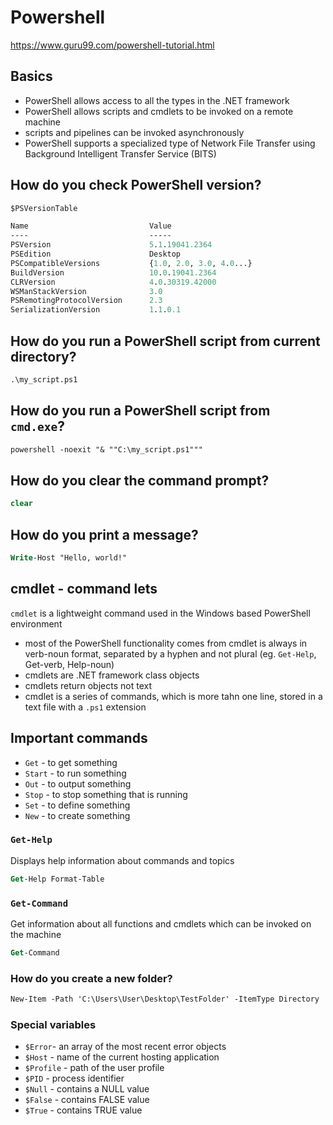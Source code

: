 # Powershell

<https://www.guru99.com/powershell-tutorial.html>

## Basics

- PowerShell allows access to all the types in the .NET framework
- PowerShell allows scripts and cmdlets to be invoked on a remote machine
- scripts and pipelines can be invoked asynchronously
- PowerShell supports a specialized type of Network File Transfer using Background Intelligent Transfer Service (BITS)

## How do you check PowerShell version?

```ps
$PSVersionTable

Name                           Value
----                           -----
PSVersion                      5.1.19041.2364
PSEdition                      Desktop
PSCompatibleVersions           {1.0, 2.0, 3.0, 4.0...}
BuildVersion                   10.0.19041.2364
CLRVersion                     4.0.30319.42000
WSManStackVersion              3.0
PSRemotingProtocolVersion      2.3
SerializationVersion           1.1.0.1
```

## How do you run a PowerShell script from current directory?

```ps
.\my_script.ps1
```

## How do you run a PowerShell script from `cmd.exe`?

```ps
powershell -noexit "& ""C:\my_script.ps1"""
```

## How do you clear the command prompt?

```ps
clear
```

## How do you print a message?

```ps
Write-Host "Hello, world!"
```

## cmdlet - command lets

`cmdlet` is a lightweight command used in the Windows based PowerShell environment

- most of the PowerShell functionality comes from cmdlet is always in verb-noun format, separated by a hyphen and not plural (eg. `Get-Help`, Get-verb, Help-noun)
- cmdlets are .NET framework class objects
- cmdlets return objects not text
- cmdlet is a series of commands, which is more tahn one line, stored in a text file with a `.ps1` extension

## Important commands

- `Get` - to get something
- `Start` - to run something
- `Out` - to output something
- `Stop` - to stop something that is running
- `Set` - to define something
- `New` - to create something

### `Get-Help`

Displays help information about commands and topics

```ps
Get-Help Format-Table
```

### `Get-Command`

Get information about all functions and cmdlets which can be invoked on the machine

```ps
Get-Command
```

### How do you create a new folder?

```ps
New-Item -Path 'C:\Users\User\Desktop\TestFolder' -ItemType Directory
```

### Special variables

- `$Error`- an array of the most recent error objects
- `$Host` - name of the current hosting application
- `$Profile` - path of the user profile
- `$PID` - process identifier
- `$Null` - contains a NULL value
- `$False` - contains FALSE value
- `$True` - contains TRUE value